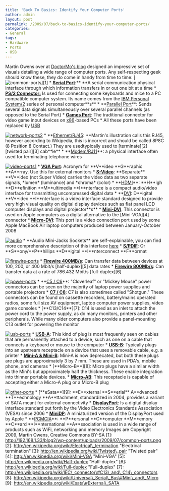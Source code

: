 ```yaml
---
title: 'Back To Basics: Identify Your Computer Ports'
author: admin
layout: post
permalink: /2009/07/back-to-basics-identify-your-computer-ports/
categories:
- General
tags:
- Hardware
- Ports
- USB
---
```

Martin Owens over at [DoctorMo's blog](http://doctormo.wordpress.com/2009/07/17/learning-identifying-computer-ports/) designed an impressive set of visuals detailing a wide range of computer ports. Any self-respecting geek should know these, they do come in handy from time to time:
\[![common-ports](http://192.168.1.33/blog2/wp-content/uploads/2009/07/common-ports.png)\]\[1\]
\* [**Serial Port**](http://en.wikipedia.org/wiki/Serial_Port):\*\* \*\*A serial communication physical interface through which information transfers in or out one bit at a time
\* [**PS/2 Connector:**](http://en.wikipedia.org/wiki/PS/2_connector) Is used for connecting some keyboards and mice to a PC compatible computer system. Its name comes from the [IBM Personal System/2](http://en.wikipedia.org/wiki/IBM_Personal_System/2 "IBM Personal System/2") series of personal computer\*\*s\*\*
\* \*\*[Parallel Port](http://en.wikipedia.org/wiki/Parallel_Port)\*\*: Sends several data signals simultaneously over several parallel channels (as opposed to the Serial Port)
\* [**Games Port**](http://en.wikipedia.org/wiki/Game_port): The traditional connector for video game input devices on [x86](http://en.wikipedia.org/wiki/X86 "X86")-based PCs
\* All these ports have been replaced by [USB](http://en.wikipedia.org/wiki/Usb)

[![network-ports2](http://192.168.1.33/blog2/wp-content/uploads/2009/07/network-ports2.png)](http://192.168.1.33/blog2/wp-content/uploads/2009/07/network-ports2.png)
\* \*\*[Ethernet/RJ45](http://en.wikipedia.org/wiki/RJ45): \*\*Martin's illustration calls this RJ45, however according to Wikipedia, this is incorrect and should be called 8P8C (8 Position 8 Contact.) They are usedtypically used to \[terminate\]\[2\] \[twisted pair\]\[3\] cab\*\*le\*\*
\* \*\*[Modem/RJ11](http://en.wikipedia.org/wiki/RJ11)\*\*: a physical interface often used for terminating telephone wires

[![video-ports1](http://192.168.1.33/blog2/wp-content/uploads/2009/07/video-ports1.png)](http://192.168.1.33/blog2/wp-content/uploads/2009/07/video-ports1.png)
\* [**VGA Port**](http://en.wikipedia.org/wiki/VGA_port): Acronym for \*\*V\*\*ideo \*\*G\*\*raphic \*\*A\*\*rray. Use this for external monitors
\* [**S-Video**](http://en.wikipedia.org/wiki/S-Video): \*\*Separate\*\* \*\*V\*\*ideo (not Super Video) carries the video data as two separate signals, \*lumen\* (luminance) and \*chroma\* (color)
\* \*\*[HDMI](http://en.wikipedia.org/wiki/HDMI)\*\*: \*\*H\*\*igh \*\*D\*\*efinition \*\*M\*\*ultimedia \*\*I\*\*nterface is a compact audio/video interface for transmitting uncompressed digital data
\* \*\*[DVI](http://en.wikipedia.org/wiki/Digital_Visual_Interface): D\*\*igital \*\*V\*\*ideo \*\*I\*\*nterface is a video interface standard designed to provide very high visual quality on digital display devices such as flat panel LCD computer displays and digital projector\*\*s\*\*
\* [**Mini-DVI**](http://en.wikipedia.org/wiki/Mini-DVI): This connector is used on Apple computers as a digital alternative to the \[Mini-VGA\]\[4\] connector
\* [**Micro-DVI**](http://en.wikipedia.org/wiki/Micro-dvi): This port is a video connection port used by some Apple MacBook Air laptop computers produced between January-October 2008

[![audio](http://192.168.1.33/blog2/wp-content/uploads/2009/07/audio.png)](http://192.168.1.33/blog2/wp-content/uploads/2009/07/audio.png)
\* \*\*Audio Mini-Jacks Sockets\*\* are self-explainable, you can find more comprehensive description of this interface [here](http://en.wikipedia.org/wiki/Audio_jack)
\* [**S/PDIF**](http://en.wikipedia.org/wiki/S/PDIF): Or \*\*S\*\*ony/\*\*P\*\*hillips \*\*D\*\*igital \*\*I\*\*nterconnect \*\*F\*\*ormat

[![firewire-ports](http://192.168.1.33/blog2/wp-content/uploads/2009/07/firewire-ports.png)](http://192.168.1.33/blog2/wp-content/uploads/2009/07/firewire-ports.png)
\* [**Firewire 400MB/s**](http://en.wikipedia.org/wiki/FireWire_400): Can transfer data between devices at 100, 200, or 400 Mbit/s \[half-duplex\]\[5\] data rates
\* [**Firewire 800Mb/s**](http://en.wikipedia.org/wiki/FireWire_800#FireWire_800_.28IEEE_1394b-2002.29): Can transfer data at a rate of 786.432 Mbit/s \[full-duplex\]\[6\]

[![power-ports](http://192.168.1.33/blog2/wp-content/uploads/2009/07/power-ports.png)](http://192.168.1.33/blog2/wp-content/uploads/2009/07/power-ports.png)
\* \*\*[C5 / C6](http://en.wikipedia.org/wiki/IEC_connector#C5_and_C6_connectors)\*\*: "Cloverleaf" or "Mickey Mouse" power connectors can be seen on the majority of laptop power supplies and portable projectors
\* [**C7 / C8**](http://en.wikipedia.org/wiki/IEC_connector#C7_and_C8_connectors): C7 is also sometimes called "Shotgun." These connectors can be found on  cassette recorders, battery/mains operated radios, some full size AV equipment, laptop computer power supplies, video game consoles
\* \[\*\*C13/C14\*\*\]\[7\]: C14 is used as an inlet to attach the power cord to the power supply, as do many monitors, printers and other peripherals. While many older computers also provide a panel-mounting C13 outlet for powering the monitor

[![usb-ports](http://192.168.1.33/blog2/wp-content/uploads/2009/07/usb-ports.png)](http://192.168.1.33/blog2/wp-content/uploads/2009/07/usb-ports.png)
\* [**USB-A**](http://en.wikipedia.org/wiki/Universal_Serial_Bus#USB-A): This kind of plug is most frequently seen on cables that are permanently attached to a device, such as one on a cable that connects a keyboard or mouse to the computer
\* [**USB-B**](http://en.wikipedia.org/wiki/Universal_Serial_Bus#USB-B): Typically plugs into an upstream receptacle on a device that uses a removable cable, e.g. a printer
\* [**Mini-A & Mini-B**](http://en.wikipedia.org/wiki/Universal_Serial_Bus#Mini_and_Micro): Mini-A is now deprecated, but both these plugs are plugs are approximately 3 by 7 mm. These are used in PDA's, mobile phone, and cameras
\* \[\*\*Micro-B\*\*\]\[8\]: Micro plugs have a similar width as the Mini's but approximately half the thickness. These enable integration into thinner portable devices.
\* [**Micro-AB**](http://en.wikipedia.org/wiki/USB_On-The-Go): This receptacle is capable of accepting either a Micro-A plug or a Micro-B plug

[![other-ports](http://192.168.1.33/blog2/wp-content/uploads/2009/07/other-ports.png)](http://192.168.1.33/blog2/wp-content/uploads/2009/07/other-ports.png)
\* \[\*\*eSata\*\*\]\[9\]: \*\*E\*\*xternal \*\*S\*\*erial\*\* A\*\*dvanced \*\*T\*\*echnology \*\*A\*\*ttachment, standardized in 2004, provides a variant of SATA meant for external connectivity
\* [**DisplayPort**](http://en.wikipedia.org/wiki/Displayport): Is a digital display interface standard put forth by the Video Electronics Standards Association (VESA) since 2006
\* [**MiniDP**](http://en.wikipedia.org/wiki/Displayport):  A miniaturized version of the DisplayPort used by Apple
\* \*\*[PCMCIA](http://en.wikipedia.org/wiki/PCMCIA)\*\*: \*\*P\*\*ersonal \*\*C\*\*omputer \*\*M\*\*emory \*\*C\*\*ard \*\*I\*\*nternational \*\*A\*\*ssociation is used in a wide range of products such as WiFi, networking and memory
Images are Copyright 2009, Martin Owens, Creative Commons BY-SA
\[1\]: http://192.168.1.33/blog2/wp-content/uploads/2009/07/common-ports.png
\[2\]: http://en.wikipedia.org/wiki/Electrical\_termination "Electrical termination"
\[3\]: http://en.wikipedia.org/wiki/Twisted\_pair "Twisted pair"
\[4\]: http://en.wikipedia.org/wiki/Mini-VGA "Mini-VGA"
\[5\]: http://en.wikipedia.org/wiki/Half-duplex "Half-duplex"
\[6\]: http://en.wikipedia.org/wiki/Full-duplex "Full-duplex"
\[7\]: http://en.wikipedia.org/wiki/IEC\_connector\#C13\_and\_C14\_connectors
\[8\]: http://en.wikipedia.org/wiki/Universal\_Serial\_Bus\#Mini\_and\_Micro
\[9\]: http://en.wikipedia.org/wiki/Esata\#External\_SATA